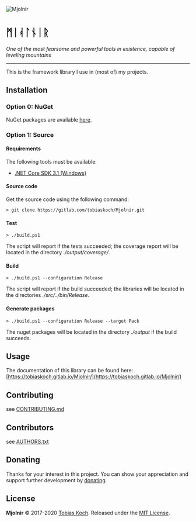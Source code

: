 ![Mjolnir](https://gitlab.com/tobiaskoch/Mjolnir/raw/master/img/Mjolnir.png)

# ᛗᛁᚮᛚᚾᛁᚱ

*One of the most fearsome and powerful tools in existence, capable of leveling mountains*

---
This is the framework library I use in (most of) my projects.

## Installation

### Option 0: NuGet
NuGet packages are available [here](https://www.nuget.org/packages/Mjolnir/).

### Option 1: Source
#### Requirements
The following tools must be available:

* [.NET Core SDK 3.1 (Windows)](https://dotnet.microsoft.com/download)

#### Source code
Get the source code using the following command:

    > git clone https://gitlab.com/tobiaskoch/Mjolnir.git

#### Test
    > ./build.ps1

The script will report if the tests succeeded; the coverage report will be located in the directory *./output/coverage/*.

#### Build
    > ./build.ps1 --configuration Release

The script will report if the build succeeded; the libraries will be located in the directories *./src/../bin/Release*.

#### Generate packages
    > ./build.ps1 --configuration Release --target Pack

The nuget packages will be located in the directory *./output* if the build succeeds.

## Usage
The documentation of this library can be found here: [https://tobiaskoch.gitlab.io/Mjolnir/](https://tobiaskoch.gitlab.io/Mjolnir/)

## Contributing
see [CONTRIBUTING.md](https://gitlab.com/tobiaskoch/Mjolnir/blob/master/CONTRIBUTING.md)

## Contributors
see [AUTHORS.txt](https://gitlab.com/tobiaskoch/Mjolnir/blob/master/AUTHORS.txt)

## Donating
Thanks for your interest in this project. You can show your appreciation and support further development by [donating](https://www.tk-software.de/donate).

## License
**Mjolnir** © 2017-2020  [Tobias Koch](https://www.tk-software.de). Released under the [MIT License](https://gitlab.com/tobiaskoch/Mjolnir/blob/master/LICENSE.md).
